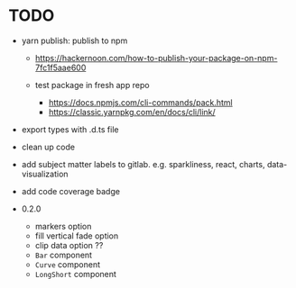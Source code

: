 # TODO

- yarn publish: publish to npm

  - https://hackernoon.com/how-to-publish-your-package-on-npm-7fc1f5aae600
  - test package in fresh app repo

    - https://docs.npmjs.com/cli-commands/pack.html
    - https://classic.yarnpkg.com/en/docs/cli/link/

* export types with .d.ts file
* clean up code
* add subject matter labels to gitlab. e.g. sparkliness, react, charts, data-visualization
* add code coverage badge

* 0.2.0
  - markers option
  - fill vertical fade option
  - clip data option ??
  - `Bar` component
  - `Curve` component
  - `LongShort` component

